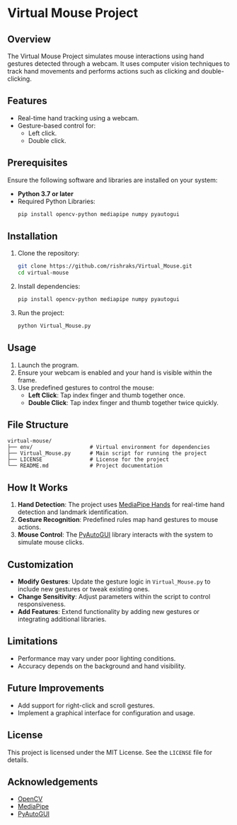 # Virtual Mouse Project

## Overview
The Virtual Mouse Project simulates mouse interactions using hand gestures detected through a webcam. It uses computer vision techniques to track hand movements and performs actions such as clicking and double-clicking.

## Features
- Real-time hand tracking using a webcam.
- Gesture-based control for:
  - Left click.
  - Double click.

## Prerequisites
Ensure the following software and libraries are installed on your system:

- **Python 3.7 or later**
- Required Python Libraries:
  ```bash
  pip install opencv-python mediapipe numpy pyautogui
  ```

## Installation
1. Clone the repository:
   ```bash
   git clone https://github.com/rishraks/Virtual_Mouse.git
   cd virtual-mouse
   ```
2. Install dependencies:
   ```bash
   pip install opencv-python mediapipe numpy pyautogui
   ```
3. Run the project:
   ```bash
   python Virtual_Mouse.py
   ```

## Usage
1. Launch the program.
2. Ensure your webcam is enabled and your hand is visible within the frame.
3. Use predefined gestures to control the mouse:
   - **Left Click**: Tap index finger and thumb together once.
   - **Double Click**: Tap index finger and thumb together twice quickly.

## File Structure
```
virtual-mouse/
├── env/                  # Virtual environment for dependencies
├── Virtual_Mouse.py      # Main script for running the project
├── LICENSE               # License for the project
└── README.md             # Project documentation
```

## How It Works
1. **Hand Detection**: The project uses [MediaPipe Hands](https://google.github.io/mediapipe/solutions/hands.html) for real-time hand detection and landmark identification.
2. **Gesture Recognition**: Predefined rules map hand gestures to mouse actions.
3. **Mouse Control**: The [PyAutoGUI](https://pyautogui.readthedocs.io/en/latest/) library interacts with the system to simulate mouse clicks.

## Customization
- **Modify Gestures**: Update the gesture logic in `Virtual_Mouse.py` to include new gestures or tweak existing ones.
- **Change Sensitivity**: Adjust parameters within the script to control responsiveness.
- **Add Features**: Extend functionality by adding new gestures or integrating additional libraries.

## Limitations
- Performance may vary under poor lighting conditions.
- Accuracy depends on the background and hand visibility.

## Future Improvements
- Add support for right-click and scroll gestures.
- Implement a graphical interface for configuration and usage.

## License
This project is licensed under the MIT License. See the `LICENSE` file for details.

## Acknowledgements
- [OpenCV](https://opencv.org/)
- [MediaPipe](https://google.github.io/mediapipe/)
- [PyAutoGUI](https://pyautogui.readthedocs.io/en/latest/)

